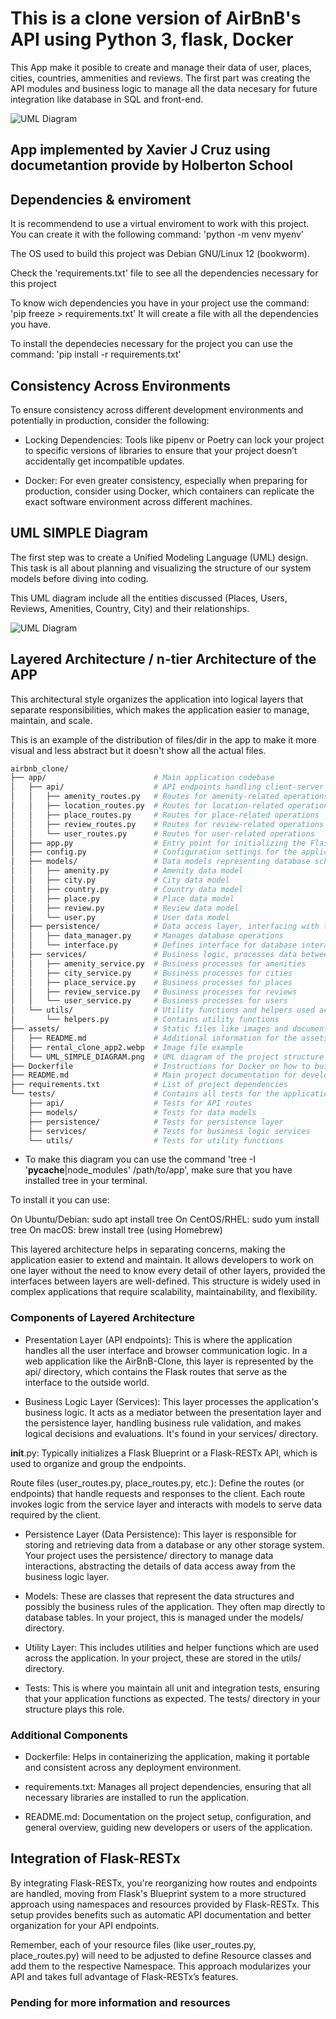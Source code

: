 # This is a clone version of AirBnB's API using Python 3, flask, Docker

This App make it posible to create and manage their data of user, places, cities, countries, ammenities and reviews. The first part was creating the API modules and business logic to manage all the data necesary for future integration like database in SQL and front-end.

![UML Diagram](/assets/rental_clone_app2.webp)



## App implemented by Xavier J Cruz using documetantion provide by Holberton School


## Dependencies & enviroment

It is recommendend to use a virtual enviroment to work with this project. You can create it with the following command:
'python -m venv myenv'

The OS used to build this project was Debian GNU/Linux 12 (bookworm).

Check the 'requirements.txt' file to see all the dependencies necessary for this project

To know wich dependencies you have in your project use
the command: 'pip freeze > requirements.txt'
It will create a file with all the dependencies you have.

To install the dependecies necessary for the project
you can use the command: 'pip install -r requirements.txt'

## Consistency Across Environments

To ensure consistency across different development environments and potentially in production, consider the following:

- Locking Dependencies: 
Tools like pipenv or Poetry can lock your project to specific versions of libraries to ensure that your project doesn’t accidentally get incompatible updates.

- Docker: For even greater consistency, especially when preparing for production, consider using Docker, which containers can replicate the exact software environment across different machines.

## UML SIMPLE Diagram

The first step was to create  a Unified Modeling Language (UML) design. This task is all about planning and visualizing the structure of our system models before diving into coding.

This UML diagram include all the entities discussed (Places, Users, Reviews, Amenities, Country, City) and their relationships. 

![UML Diagram](/assets/UML_SIMPLE_DIAGRAM.png)



## Layered Architecture / n-tier Architecture of the APP

This architectural style organizes the application into logical layers that separate responsibilities, which makes the application easier to manage, maintain, and scale.

This is an example of the distribution of files/dir in the app to make it more visual and less abstract but it doesn't show all the actual files.

```bash
airbnb_clone/
├── app/                        # Main application codebase
│   ├── api/                    # API endpoints handling client-server interactions
│   │   ├── amenity_routes.py   # Routes for amenity-related operations
│   │   ├── location_routes.py  # Routes for location-related operations
│   │   ├── place_routes.py     # Routes for place-related operations
│   │   ├── review_routes.py    # Routes for review-related operations
│   │   └── user_routes.py      # Routes for user-related operations
│   ├── app.py                  # Entry point for initializing the Flask app
│   ├── config.py               # Configuration settings for the application
│   ├── models/                 # Data models representing database schema
│   │   ├── amenity.py          # Amenity data model
│   │   ├── city.py             # City data model
│   │   ├── country.py          # Country data model
│   │   ├── place.py            # Place data model
│   │   ├── review.py           # Review data model
│   │   └── user.py             # User data model
│   ├── persistence/            # Data access layer, interfacing with the database
│   │   ├── data_manager.py     # Manages database operations
│   │   └── interface.py        # Defines interface for database interactions
│   ├── services/               # Business logic, processes data between API and persistence layers
│   │   ├── amenity_service.py  # Business processes for amenities
│   │   ├── city_service.py     # Business processes for cities
│   │   ├── place_service.py    # Business processes for places
│   │   ├── review_service.py   # Business processes for reviews
│   │   └── user_service.py     # Business processes for users
│   └── utils/                  # Utility functions and helpers used across the application
│       └── helpers.py          # Contains utility functions
├── assets/                     # Static files like images and documents
│   ├── README.md               # Additional information for the assets directory
│   ├── rental_clone_app2.webp  # Image file example
│   └── UML_SIMPLE_DIAGRAM.png  # UML diagram of the project structure
├── Dockerfile                  # Instructions for Docker on how to build the application container
├── README.md                   # Main project documentation for developers and users
├── requirements.txt            # List of project dependencies
└── tests/                      # Contains all tests for the application components
    ├── api/                    # Tests for API routes
    ├── models/                 # Tests for data models
    ├── persistence/            # Tests for persistence layer
    ├── services/               # Tests for business logic services
    └── utils/                  # Tests for utility functions
```
* To make this diagram you can use the command 'tree -I '__pycache__|node_modules' /path/to/app', make sure that you have installed tree in your terminal.

To install it you can use:

On Ubuntu/Debian: sudo apt install tree
On CentOS/RHEL: sudo yum install tree
On macOS: brew install tree (using Homebrew)


This layered architecture helps in separating concerns, making the application easier to extend and maintain. It allows developers to work on one layer without the need to know every detail of other layers, provided the interfaces between layers are well-defined. This structure is widely used in complex applications that require scalability, maintainability, and flexibility.

### Components of Layered Architecture

- Presentation Layer (API endpoints): This is where the application handles all the user interface and browser communication logic. In a web application like the AirBnB-Clone, this layer is represented by the api/ directory, which contains the Flask routes that serve as the interface to the outside world.

- Business Logic Layer (Services): This layer processes the application's business logic. It acts as a mediator between the presentation layer and the persistence layer, handling business rule validation, and makes logical decisions and evaluations. It's found in your services/ directory.

__init__.py: Typically initializes a Flask Blueprint or a Flask-RESTx API, which is used to organize and group the endpoints.

Route files (user_routes.py, place_routes.py, etc.): Define the routes (or endpoints) that handle requests and responses to the client. Each route invokes logic from the service layer and interacts with models to serve data required by the client.

- Persistence Layer (Data Persistence): This layer is responsible for storing and retrieving data from a database or any other storage system. Your project uses the persistence/ directory to manage data interactions, abstracting the details of data access away from the business logic layer.

- Models: These are classes that represent the data structures and possibly the business rules of the application. They often map directly to database tables. In your project, this is managed under the models/ directory.

- Utility Layer: This includes utilities and helper functions which are used across the application. In your project, these are stored in the utils/ directory.

- Tests: This is where you maintain all unit and integration tests, ensuring that your application functions as expected. The tests/ directory in your structure plays this role.


### Additional Components
- Dockerfile: Helps in containerizing the application, making it portable and consistent across any deployment environment.

- requirements.txt: Manages all project dependencies, ensuring that all necessary libraries are installed to run the application.

- README.md: Documentation on the project setup, configuration, and general overview, guiding new developers or users of the application.

## Integration of Flask-RESTx

By integrating Flask-RESTx, you're reorganizing how routes and endpoints are handled, moving from Flask's Blueprint system to a more structured approach using namespaces and resources provided by Flask-RESTx. This setup provides benefits such as automatic API documentation and better organization for your API endpoints.

Remember, each of your resource files (like user_routes.py, place_routes.py) will need to be adjusted to define Resource classes and add them to the respective Namespace. This approach modularizes your API and takes full advantage of Flask-RESTx’s features.

### Pending for more information and resources
